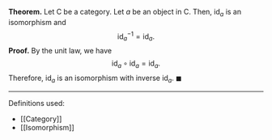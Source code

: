 **Theorem.** Let $\mathsf{C}$ be a category. Let $a$ be an object in $\mathsf{C}$. Then, $\text{id}_{a}$ is an isomorphism and $$\text{id}_{a}^{-1}=\text{id}_{a}.$$
**Proof.** By the unit law, we have $$\text{id}_{a}\circ \text{id}_{a}=\text{id}_{a}.$$Therefore, $\text{id}_{a}$ is an isomorphism with inverse $\text{id}_{a}$. $\blacksquare$
***
Definitions used:
- [[Category]]
- [[Isomorphism]]